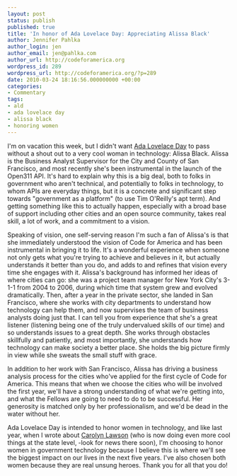 ```yaml
---
layout: post
status: publish
published: true
title: 'In honor of Ada Lovelace Day: Appreciating Alissa Black'
author: Jennifer Pahlka
author_login: jen
author_email: jen@pahlka.com
author_url: http://codeforamerica.org
wordpress_id: 289
wordpress_url: http://codeforamerica.org/?p=289
date: 2010-03-24 18:16:56.000000000 +00:00
categories:
- Commentary
tags:
- ald
- ada lovelace day
- alissa black
- honoring women
---
```

I'm on vacation this week, but I didn't want <a href="findingada.com/ ">Ada Lovelace Day</a> to pass without a shout out to a very cool woman in technology: Alissa Black. Alissa is the Business Analyst Supervisor for the City and County of San Francisco, and most recently she's been instrumental in the launch of the Open311 API. It's hard to explain why this is a big deal, both to folks in government who aren't technical, and potentially to folks in technology, to whom APIs are everyday things, but it is a concrete and significant step towards "government as a platform" (to use Tim O'Reilly's apt term). And getting something like this to actually happen, especially with a broad base of support including other cities and an open source community, takes real skill, a lot of work, and a commitment to a vision.

Speaking of vision, one self-serving reason I'm such a fan of Alissa's is that she immediately understood the vision of Code for America and has been instrumental in bringing it to life. It's a wonderful experience when someone not only gets what you're trying to achieve and believes in it, but actually understands it better than you do, and adds to and refines that vision every time she engages with it. Alissa's background has informed her ideas of where cities can go: she was a project team manager for New York City's 3-1-1 from 2004 to 2006, during which time that system grew and evolved dramatically. Then, after a year in the private sector, she landed in San Francisco, where she works with city departments to understand how technology can help them, and now supervises the team of business analysts doing just that. I can tell you from experience that she's a great listener (listening being one of the truly undervalued skills of our time) and so understands issues to a great depth. She works through obstacles skillfully and patiently, and most importantly, she understands how technology can make society a better place. She holds the big picture firmly in view while she sweats the small stuff with grace.

In addition to her work with San Francisco, Alissa has driving a business analysis process for the cities who've applied for the first cycle of Code for America. This means that when we choose the cities who will be involved the first year, we'll have a strong understanding of what we're getting into, and what the Fellows are going to need to do to be successful. Her generosity is matched only by her professionalism, and we'd be dead in the water without her.

Ada Lovelace Day is intended to honor women in technology, and like last year, when I wrote about <a href="http://blog.web2expo.com/2009/03/lawson/">Carolyn Lawson</a> (who is now doing even more cool things at the state level‚ -look for news there soon), I'm choosing to honor women in government technology because I believe this is where we'll see the biggest impact on our lives in the next five years. I've also chosen both women because they are real unsung heroes. Thank you for all that you do!
